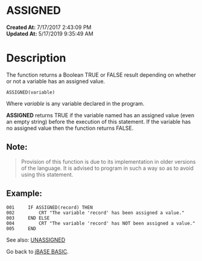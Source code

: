 # ASSIGNED

**Created At:** 7/17/2017 2:43:09 PM  
**Updated At:** 5/17/2019 9:35:49 AM  


# Description 

The function returns a Boolean TRUE or FALSE result depending on whether or not a variable has an assigned value.

```
ASSIGNED(variable)
```

Where *variable* is any variable declared in the program.

**ASSIGNED** returns TRUE if the variable named has an assigned value (even an empty string) before the execution of this statement. If the variable has no assigned value then the function returns FALSE.

## Note:


> Provision of this function is due to its implementation in older versions of the language. It is advised to program in such a way so as to avoid using this statement.


## Example:

```
001     IF ASSIGNED(record) THEN
002         CRT "The variable 'record' has been assigned a value."
003     END ELSE
004         CRT "The variable 'record' has NOT been assigned a value."
005     END
```



See also: [UNASSIGNED](278984-unassigned)

Go back to [jBASE BASIC](263498-jbase-basic).
